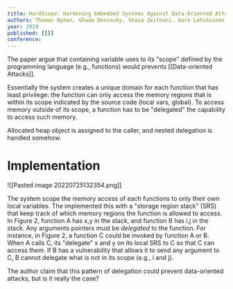 ```yaml
---
title: HardScope: Hardening Embedded Systems Against Data-Oriented Attacks
authors: Thomas Nyman, Ghada Dessouky, Shaza Zeitouni, Aaro Lehikoinen, Andrew Paverd, N. Asokan, Ahmad-Reza Sadeghi
year: 2019
published: [[]]
conference: 
---
```


The paper argue that containing variable uses to its "scope" defined by the programming language (e.g., functions) would prevents [[Data-oriented Attacks]]. 

Essentially the system creates a unique domain for each function that has least privilege: the function can only access the memory regions that is within its scope indicated by the source code (local vars, global). To access memory outside of its scope, a function has to be "delegated" the capability to access such memory. 

Allocated heap object is assigned to the caller, and nested delegation is handled somehow.


# Implementation

![[Pasted image 20220725132354.png]]

The system scope the memory access of each functions to only their own local variables. The implemented this with a "storage region stack" (SRS) that keep track of which memory regions the function is allowed to access. In Figure 2, function A has x,y in the stack, and function B has i,j in the stack. Any arguments pointers must be *delegated* to the function. For instance, in Figure 2, a function C could be invoked by function A or B. When A calls C, its "delegate" x and y on its local SRS to C so that C can access them. If B has a vulnerability that allows it to send any argument to C, B cannot delegate what is not in its scope (e.g., i and j). 

The author claim that this pattern of delegation could prevent data-oriented attacks, but is it really the case?

